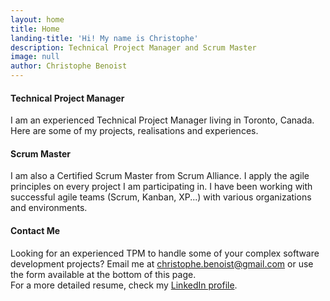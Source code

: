 ```yaml
---
layout: home
title: Home
landing-title: 'Hi! My name is Christophe'
description: Technical Project Manager and Scrum Master
image: null
author: Christophe Benoist
---
```

<h4>Technical Project Manager</h4>
I am an experienced Technical Project Manager living in Toronto, Canada. Here are some of my projects, realisations and experiences.

<h4>Scrum Master</h4>
I am also a Certified Scrum Master from Scrum Alliance. I apply the agile principles on every project I am participating in. I have been working with successful agile teams (Scrum, Kanban, XP...) with various organizations and environments.

<h4>Contact Me</h4>
Looking for an experienced TPM to handle some of your complex software development projects? Email me at <a href="mailto:christophe.benoist@gmail.com">christophe.benoist@gmail.com</a> or use the form available at the bottom of this page.
<br>For a more detailed resume, check my <a href="https://www.linkedin.com/in/christophebenoist/" target="_blank">LinkedIn profile</a>.